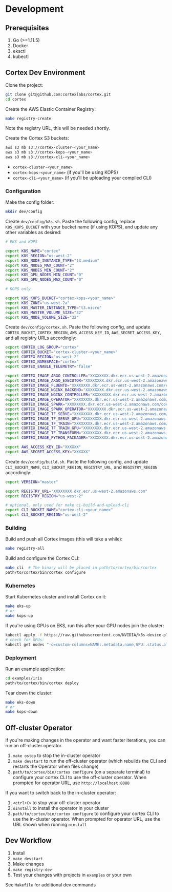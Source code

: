 # Development

## Prerequisites

1. Go (>=1.11.5)
1. Docker
1. eksctl
1. kubectl

## Cortex Dev Environment

Clone the project:

```bash
git clone git@github.com:cortexlabs/cortex.git
cd cortex
```

Create the AWS Elastic Container Registry:

```bash
make registry-create
```

Note the registry URL, this will be needed shortly.

Create the Cortex S3 buckets:

```bash
aws s3 mb s3://cortex-cluster-<your_name>
aws s3 mb s3://cortex-kops-<your_name>
aws s3 mb s3://cortex-cli-<your_name>
```

- `cortex-cluster-<your_name>`
- `cortex-kops-<your_name>` (if you'll be using KOPS)
- `cortex-cli-<your_name>` (if you'll be uploading your compiled CLI)

### Configuration

Make the config folder:

```bash
mkdir dev/config
```

Create `dev/config/k8s.sh`. Paste the following config, replace `K8S_KOPS_BUCKET` with your bucket name (if using KOPS), and update any other variables as desired:

```bash
# EKS and KOPS

export K8S_NAME="cortex"
export K8S_REGION="us-west-2"
export K8S_NODE_INSTANCE_TYPE="t3.medium"
export K8S_NODES_MAX_COUNT="2"
export K8S_NODES_MIN_COUNT="2"
export K8S_GPU_NODES_MIN_COUNT="0"
export K8S_GPU_NODES_MAX_COUNT="0"

# KOPS only

export K8S_KOPS_BUCKET="cortex-kops-<your_name>"
export K8S_ZONE="us-west-2a"
export K8S_MASTER_INSTANCE_TYPE="t3.micro"
export K8S_MASTER_VOLUME_SIZE="32"
export K8S_NODE_VOLUME_SIZE="32"
```

Create `dev/config/cortex.sh`. Paste the following config, and update `CORTEX_BUCKET`, `CORTEX_REGION`, `AWS_ACCESS_KEY_ID`, `AWS_SECRET_ACCESS_KEY`, and all registry URLs accordingly:

```bash
export CORTEX_LOG_GROUP="cortex"
export CORTEX_BUCKET="cortex-cluster-<your_name>"
export CORTEX_REGION="us-west-2"
export CORTEX_NAMESPACE="cortex"
export CORTEX_ENABLE_TELEMETRY="false"

export CORTEX_IMAGE_ARGO_CONTROLLER="XXXXXXXX.dkr.ecr.us-west-2.amazonaws.com/cortexlabs/argo-controller:latest"
export CORTEX_IMAGE_ARGO_EXECUTOR="XXXXXXXX.dkr.ecr.us-west-2.amazonaws.com/cortexlabs/argo-executor:latest"
export CORTEX_IMAGE_FLUENTD="XXXXXXXX.dkr.ecr.us-west-2.amazonaws.com/cortexlabs/fluentd:latest"
export CORTEX_IMAGE_NGINX_BACKEND="XXXXXXXX.dkr.ecr.us-west-2.amazonaws.com/cortexlabs/nginx-backend:latest"
export CORTEX_IMAGE_NGINX_CONTROLLER="XXXXXXXX.dkr.ecr.us-west-2.amazonaws.com/cortexlabs/nginx-controller:latest"
export CORTEX_IMAGE_OPERATOR="XXXXXXXX.dkr.ecr.us-west-2.amazonaws.com/cortexlabs/operator:latest"
export CORTEX_IMAGE_SPARK="XXXXXXXX.dkr.ecr.us-west-2.amazonaws.com/cortexlabs/spark:latest"
export CORTEX_IMAGE_SPARK_OPERATOR="XXXXXXXX.dkr.ecr.us-west-2.amazonaws.com/cortexlabs/spark-operator:latest"
export CORTEX_IMAGE_TF_SERVE="XXXXXXXX.dkr.ecr.us-west-2.amazonaws.com/cortexlabs/tf-serve:latest"
export CORTEX_IMAGE_TF_SERVE_GPU="XXXXXXXX.dkr.ecr.us-west-2.amazonaws.com/cortexlabs/tf-serve-gpu:latest"
export CORTEX_IMAGE_TF_TRAIN="XXXXXXXX.dkr.ecr.us-west-2.amazonaws.com/cortexlabs/tf-train:latest"
export CORTEX_IMAGE_TF_TRAIN_GPU="XXXXXXXX.dkr.ecr.us-west-2.amazonaws.com/cortexlabs/tf-train-gpu:latest"
export CORTEX_IMAGE_TF_TRANSFORM="XXXXXXXX.dkr.ecr.us-west-2.amazonaws.com/cortexlabs/tf-transform:latest"
export CORTEX_IMAGE_PYTHON_PACKAGER="XXXXXXXX.dkr.ecr.us-west-2.amazonaws.com/cortexlabs/python-packager:latest"

export AWS_ACCESS_KEY_ID="XXXXXX"
export AWS_SECRET_ACCESS_KEY="XXXXXX"
```

Create `dev/config/build.sh`. Paste the following config, and update `CLI_BUCKET_NAME`, `CLI_BUCKET_REGION`, `REGISTRY_URL`, and `REGISTRY_REGION` accordingly:

```bash
export VERSION="master"

export REGISTRY_URL="XXXXXXXX.dkr.ecr.us-west-2.amazonaws.com"
export REGISTRY_REGION="us-west-2"

# optional, only used for make ci-build-and-upload-cli
export CLI_BUCKET_NAME="cortex-cli-<your_name>"
export CLI_BUCKET_REGION="us-west-2"
```

### Building

Build and push all Cortex images (this will take a while):

```bash
make registry-all
```

Build and configure the Cortex CLI:

```bash
make cli  # The binary will be placed in path/to/cortex/bin/cortex
path/to/cortex/bin/cortex configure
```

### Kubernetes

Start Kubernetes cluster and install Cortex on it:

```bash
make eks-up
# or
make kops-up
```

If you're using GPUs on EKS, run this after your GPU nodes join the cluster:

```bash
kubectl apply -f https://raw.githubusercontent.com/NVIDIA/k8s-device-plugin/v1.11/nvidia-device-plugin.yml
# check for GPUs:
kubectl get nodes "-o=custom-columns=NAME:.metadata.name,GPU:.status.allocatable.nvidia\.com/gpu"
```

### Deployment

Run an example application:

```bash
cd examples/iris
path/to/cortex/bin/cortex deploy
```

Tear down the cluster:

```bash
make eks-down
# or
make kops-down
```

## Off-cluster Operator

If you're making changes in the operator and want faster iterations, you can run an off-cluster operator.

1. `make ostop` to stop the in-cluster operator
1. `make devstart` to run the off-cluster operator (which rebuilds the CLI and restarts the Operator when files change)
1. `path/to/cortex/bin/cortex configure` (on a separate terminal) to configure your cortex CLI to use the off-cluster operator. When prompted for operator URL, use `http://localhost:8888`

If you want to switch back to the in-cluster operator:

1. `<ctrl+C>` to stop your off-cluster operator
1. `oinstall` to install the operator in your cluster
1. `path/to/cortex/bin/cortex configure` to configure your cortex CLI to use the in-cluster operator. When prompted for operator URL, use the URL shown when running `oinstall`

## Dev Workflow

1. Install
1. `make devstart`
1. Make changes
1. `make registry-dev`
1. Test your changes with projects in `examples` or your own

See `Makefile` for additional dev commands
